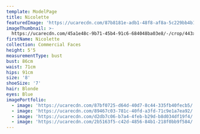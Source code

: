 ```yaml
---
template: ModelPage
title: Nicolette
featuredImage: 'https://ucarecdn.com/87b8181e-adb1-48f8-af8a-5c229bb4b12e/'
imageThumbnail: >-
  https://ucarecdn.com/45a1e48c-9b71-45b4-91c6-684048ba03e8/-/crop/443x586/0,0/-/preview/
firstName: Nicolette
collection: Commercial Faces
height: 5'5
measurementType: bust
bust: 86cm
waist: 71cm
hips: 91cm
size: '8'
shoeSize: '7'
hair: Blonde
eyes: Blue
imagePortfolio:
  - image: 'https://ucarecdn.com/87bf0725-d64d-40d7-8c44-335fb40fecb5/'
  - image: 'https://ucarecdn.com/89467c03-781c-40fd-a3fd-71c9e1a7ea92/'
  - image: 'https://ucarecdn.com/d2db7c06-b7a4-4feb-b29d-b8d034df19f4/'
  - image: 'https://ucarecdn.com/2b5163f5-c42d-4856-84b1-218f0bb9f584/'
---
```


